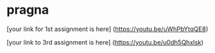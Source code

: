# pragna



[your link for 1st assignment is here] (https://youtu.be/uWhPbYtqQE8)



[your link to 3rd assignment is here] (https://youtu.be/u0dh5Qhxlsk)

